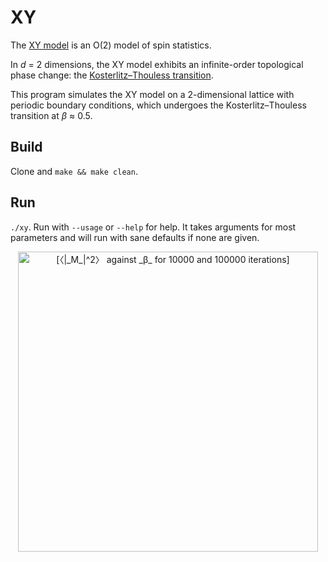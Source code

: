 XY
==
The [XY model](https://en.wikipedia.org/wiki/Classical_XY_model) is an O(2) model of spin statistics. 

In _d_ = 2 dimensions, the XY model exhibits an infinite-order topological phase change: the [Kosterlitz–Thouless transition](https://en.wikipedia.org/wiki/Kosterlitz%E2%80%93Thouless_transition).
 
This program simulates the XY model on a 2-dimensional lattice with periodic boundary conditions, which undergoes the Kosterlitz–Thouless transition at _β_ ≈ 0.5.

Build
-----
Clone and `make && make clean`. 

Run
---
`./xy`. Run with `--usage` or `--help` for help. It takes arguments for most parameters and will run with sane defaults if none are given.

<p align="center">
<img src="https://rawgithub.com/iamfionn/xy/master/graph/graph.svg" alt="[〈|_M_|^2〉 against _β_ for 10000 and 100000 iterations]" style="width: 480px;"/>
</p>


